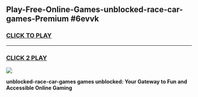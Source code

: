 
## Play-Free-Online-Games-unblocked-race-car-games-Premium #6evvk
<h3>
<a href="https://premium.freeplayer.one?title=unblocked-race-car-games&ref=8M">CLICK TO PLAY</a></h3>
<hr>

<h3>
<a href="https://premium.freeplayer.one?title=unblocked-race-car-games&ref=8M">CLICK 2 PLAY</a>
  
</h3>

<a href="https://premium.freeplayer.one?title=unblocked-race-car-games&ref=8M"><img src="https://clearcache.store/games.png"></a>


**unblocked-race-car-games games unblocked: Your Gateway to Fun and Accessible Online Gaming**
